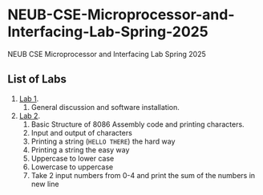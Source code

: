 # NEUB-CSE-Microprocessor-and-Interfacing-Lab-Spring-2025
NEUB CSE Microprocessor and Interfacing Lab Spring 2025
## List of Labs
1. [Lab 1](https://github.com/shparvez001/NEUB-CSE-Microprocessor-and-Interfacing-Lab-Spring-2025/tree/main/lab-1.md).
	1. General discussion and software installation.
2. [Lab 2](https://github.com/shparvez001/NEUB-CSE-Microprocessor-and-Interfacing-Lab-Spring-2025/tree/main/lab-2.md).
	1. Basic Structure of 8086 Assembly code and printing characters.
	2. Input and output of characters
	3. Printing a string (`HELLO THERE`) the hard way
	4. Printing a string the easy way
	5. Uppercase to lower case
	6. Lowercase to uppercase
	7. Take 2 input numbers from 0-4 and print the sum of the numbers in new line
    